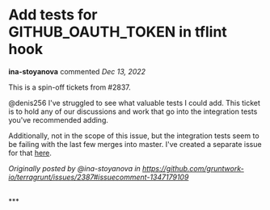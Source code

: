 # Add tests for GITHUB_OAUTH_TOKEN in tflint hook

**ina-stoyanova** commented *Dec 13, 2022*

This is a spin-off tickets from #2837. 

@denis256 I've struggled to see what valuable tests I could add. This ticket is to hold any of our discussions and work that go into the integration tests you've recommended adding.

Additionally, not in the scope of this issue, but the integration tests seem to be failing with the last few merges into master. I've created a separate issue for that [here](https://github.com/gruntwork-io/terragrunt/issues/2394). 

_Originally posted by @ina-stoyanova in https://github.com/gruntwork-io/terragrunt/issues/2387#issuecomment-1347179109_
      
<br />
***


